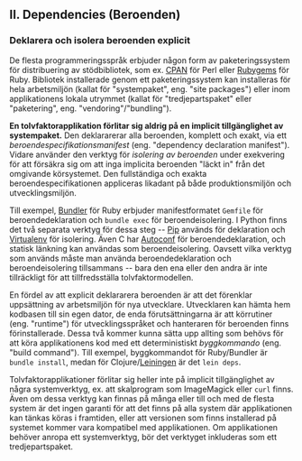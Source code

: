 ## II. Dependencies (Beroenden)
### Deklarera och isolera beroenden explicit

De flesta programmeringsspråk erbjuder någon form av paketeringssystem för distribuering av stödbibliotek, som ex. [CPAN](http://www.cpan.org/) för Perl eller [Rubygems](http://rubygems.org/) för Ruby. Bibliotek installerade genom ett paketeringssystem kan installeras för hela arbetsmiljön (kallat för "systempaket", eng. "site packages") eller inom applikationens lokala utrymmet (kallat för "tredjepartspaket" eller "paketering", eng. "vendoring"/"bundling").

**En tolvfaktorapplikation förlitar sig aldrig på en implicit tillgänglighet av systempaket.** Den deklararerar alla beroenden, komplett och exakt, via ett *beroendespecifikationsmanifest* (eng. "dependency declaration manifest"). Vidare använder den verktyg för *isolering av beroenden* under exekvering för att försäkra sig om att inga implicita beroenden "läckt in" från det omgivande körsystemet. Den fullständiga och exakta beroendespecifikationen appliceras likadant på både produktionsmiljön och utvecklingsmiljön.

Till exempel, [Bundler](https://bundler.io/) för Ruby erbjuder manifestformatet `Gemfile` för beroendedeklaration och `bundle exec` för beroendeisolering. I Python finns det två separata verktyg för dessa steg -- [Pip](http://www.pip-installer.org/en/latest/) används för deklaration och [Virtualenv](http://www.virtualenv.org/en/latest/) för isolering. Även C har [Autoconf](http://www.gnu.org/s/autoconf/) för beroendedeklaration, och statisk länkning kan användas som beroendeisolering. Oavsett vilka verktyg som används måste man använda beroendedeklaration och beroendeisolering tillsammans -- bara den ena eller den andra är inte tillräckligt för att tillfredsställa tolvfaktormodellen.

En fördel av att explicit deklararera beroenden är att det förenklar uppsättning av arbetsmiljön för nya utvecklare. Utvecklaren kan hämta hem kodbasen till sin egen dator, de enda förutsättningarna är att körrutiner (eng. "runtime") för utvecklingsspråket och hanteraren för beroenden finns förinstallerade. Dessa två kommer kunna sätta upp allting som behövs för att köra applikationens kod med ett deterministiskt *byggkommando* (eng. "build command"). Till exempel, byggkommandot för Ruby/Bundler är `bundle install`, medan för Clojure/[Leiningen](https://github.com/technomancy/leiningen#readme) är det `lein deps`.

Tolvfaktorapplikationer förlitar sig heller inte på implicit tillgänglighet av några systemverktyg, ex. att skalprogram som ImageMagick eller `curl` finns. Även om dessa verktyg kan finnas på många eller till och med de flesta system är det ingen garanti för att det finns på alla system där applikationen kan tänkas köras i framtiden, eller att versionen som finns installerad på systemet kommer vara kompatibel med applikationen. Om applikationen behöver anropa ett systemverktyg, bör det verktyget inkluderas som ett tredjepartspaket.
